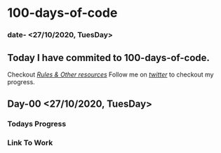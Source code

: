 # 100-days-of-code 
### date- <27/10/2020, TuesDay>

## Today I have commited to 100-days-of-code.

Checkout [_Rules & Other resources_](https://github.com/jd-07/100-days-of-code/blob/master/README.md)
Follow me on [_twitter_](https://twitter.com/Jd_077) to checkout my progress.


## Day-00 <27/10/2020, TuesDay>
### Todays Progress

### Link To Work
